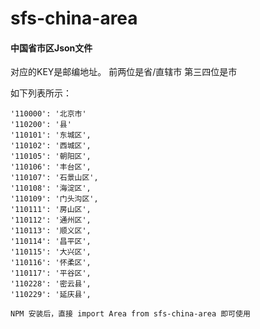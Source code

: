 # sfs-china-area
#### 中国省市区Json文件
对应的KEY是邮编地址。
前两位是省/直辖市
第三四位是市

如下列表所示：


    '110000': '北京市'
    '110200': '县'
    '110101': '东城区',
    '110102': '西城区',
    '110105': '朝阳区',
    '110106': '丰台区',
    '110107': '石景山区',
    '110108': '海淀区',
    '110109': '门头沟区',
    '110111': '房山区',
    '110112': '通州区',
    '110113': '顺义区',
    '110114': '昌平区',
    '110115': '大兴区',
    '110116': '怀柔区',
    '110117': '平谷区',
    '110228': '密云县',
    '110229': '延庆县',

    NPM 安装后，直接 import Area from sfs-china-area 即可使用
